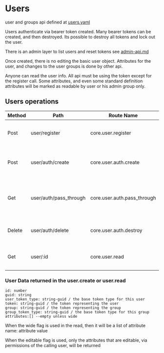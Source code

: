 # Users

user and groups api defined at [users.yaml](../../../api-docs/users.yaml)


Users authenticate via bearer token created. Many bearer tokens can be created, and then destroyed. Its possible to destroy all tokens and lock out the user.


There is an admin layer to list users and reset tokens see [admin-api.md](admin-api.md)

Once created, there is no editing the basic user object. Attributes for the user, and changes to the user groups is done by other api.

Anyone can read the user info. All api must be using the token except for the register call.
Some attributes, and even some standard definition attributes will be marked as readable by user or his admin group only.

## Users operations

| Method | Path                   | Route Name                  | Description                                         | Args                                  | Notes                             |
|--------|------------------------|-----------------------------|-----------------------------------------------------|---------------------------------------|-----------------------------------|
| Post   | user/register          | core.user.register          | Makes a new user                                    | username (must be unique)             | returns a bearer token            |
| Post   | user/auth/create       | core.user.auth.create       | makes a new bearer token for the authenticated user | optional pass through data to store   |                                   |
| Get    | user/auth/pass_through | core.user.auth.pass_through | gets associated data in the token                   |                                       | uses the log in token to get data |
| Delete | user/auth/delete       | core.user.auth.destroy      | Deletes the token being used in this call           |                                       | cannot delete last token          |
| Get    | user/:id               | core.user.read              | Shows the user information                          | optional wide flag to show attributes |                                   |

### User Data returned in the user.create or user.read

    id: number
    guid: string 
    user_token_type: string-guid / the base token type for this user
    token: string-guid / the token representing the user
    group: string-guid / the token representing the group
    group_token_type: string-guid / the base token type for this group
    attributes:[] --empty unless wide

When the wide flag is used in the read, then it will be a list of attribute name: attribute value

When the editable flag is used, only the attributes that are editable, via permissions of the calling user, will be returned